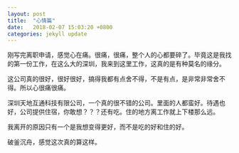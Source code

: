 ```yaml
---
layout: post
title:  "心情篇"
date:   2018-02-07 15:03:20 +0800
categories: jekyll update
---
```

   刚写完离职申请，感觉心在痛。很痛，很痛，整个人的心都要碎了。毕竟这是我找的第一份工作，在这么大的深圳，我来到这里工作，这真的是有种莫名的缘分。

   这公司真的很好，很好很好，搞得我都有点舍不得，不是有点，是非常非常舍不得。所以心很痛很痛。

   深圳天地互通科技有限公司，一个真的很不错的公司。里面的人都蛮好。待遇也好，公司提供住宿，你敢想？？？还有吃。住的地方离工作就上下楼那么远。

   我离开的原因只有一个是我想变得更好，而不是吃的好和住的好。

   破釜沉舟，感觉这次真的算这样。
